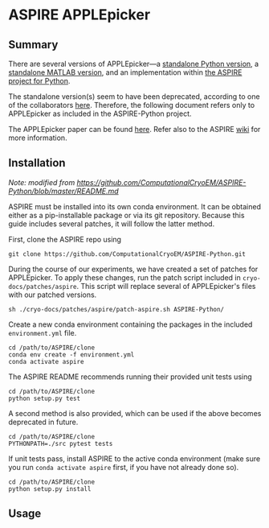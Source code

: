 # ASPIRE APPLEpicker

## Summary

There are several versions of APPLEpicker—a [standalone Python version](https://github.com/PrincetonUniversity/APPLEpicker-python), a [standalone MATLAB version](https://github.com/PrincetonUniversity/APPLEpicker), and an implementation within [the ASPIRE project for Python](https://github.com/ComputationalCryoEM/ASPIRE-Python).

The standalone version(s) seem to have been deprecated, according to one of the collaborators [here](https://github.com/PrincetonUniversity/APPLEpicker/issues/1#issuecomment-525574243). Therefore, the following document refers only to APPLEpicker as included in the ASPIRE-Python project.

The APPLEpicker paper can be found [here](https://doi.org/10.1016/j.jsb.2018.08.012). Refer also to the ASPIRE [wiki](https://computationalcryoem.github.io/ASPIRE-Python/) for more information.

## Installation

*Note: modified from https://github.com/ComputationalCryoEM/ASPIRE-Python/blob/master/README.md*

ASPIRE must be installed into its own conda environment. It can be obtained either as a pip-installable package or via its git repository. Because this guide includes several patches, it will follow the latter method.

First, clone the ASPIRE repo using 

```shell script
git clone https://github.com/ComputationalCryoEM/ASPIRE-Python.git
```

During the course of our experiments, we have created a set of patches for APPLEpicker. To apply these changes, run the patch script included in `cryo-docs/patches/aspire`. This script will replace several of APPLEpicker's files with our patched versions.

```shell script
sh ./cryo-docs/patches/aspire/patch-aspire.sh ASPIRE-Python/
```

Create a new conda environment containing the packages in the included `environment.yml` file.

```shell script
cd /path/to/ASPIRE/clone
conda env create -f environment.yml
conda activate aspire
```

The ASPIRE README recommends running their provided unit tests using

```shell script
cd /path/to/ASPIRE/clone
python setup.py test
```

A second method is also provided, which can be used if the above becomes deprecated in future.

```shell script
cd /path/to/ASPIRE/clone
PYTHONPATH=./src pytest tests
```

If unit tests pass, install ASPIRE to the active conda environment (make sure you run `conda activate aspire` first, if you have not already done so).

```shell script
cd /path/to/ASPIRE/clone
python setup.py install
```

## Usage


